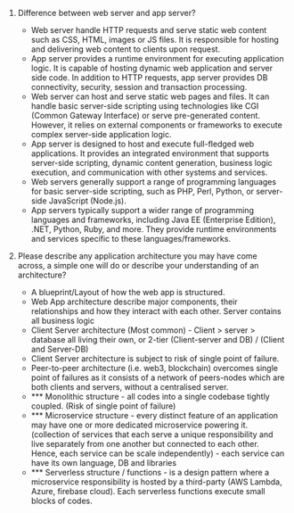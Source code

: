 1. Difference between web server and app server?
    - Web server handle HTTP requests and serve static web content such as CSS, HTML, images or JS files. It is responsible for hosting and delivering web content to clients upon request.
    - App server provides a runtime environment for executing application logic. It is capable of hosting dynamic web application and server side code. In addition to HTTP requests, app server provides DB connectivity, security, session and transaction processing.
    - Web server can host and serve static web pages and files. It can handle basic server-side scripting using technologies like CGI (Common Gateway Interface) or serve pre-generated content. However, it relies on external components or frameworks to execute complex server-side application logic.
    - App server is designed to host and execute full-fledged web applications. It provides an integrated environment that supports server-side scripting, dynamic content generation, business logic execution, and communication with other systems and services.
    - Web servers generally support a range of programming languages for basic server-side scripting, such as PHP, Perl, Python, or server-side JavaScript (Node.js).
    - App servers typically support a wider range of programming languages and frameworks, including Java EE (Enterprise Edition), .NET, Python, Ruby, and more. They provide runtime environments and services specific to these languages/frameworks.

2. Please describe any application architecture you may have come across, a simple one will do or describe your understanding of an architecture?
    - A blueprint/Layout of how the web app is structured.
    - Web App architecture describe major components, their relationships and how they interact with each other. Server contains all business logic
    - Client Server architecture (Most common) - Client > server > database all living their own, or 2-tier (Client-server and DB) / (Client and Server-DB)
    - Client Server architecture is subject to risk of single point of failure.
    - Peer-to-peer architecture (i.e. web3, blockchain) overcomes single point of failures as it consists of a network of peers-nodes which are both clients and servers, without a centralised server.
    - *** Monolithic structure - all codes into a single codebase tightly coupled. (Risk of single point of failure)
    - *** Microservice structure - every distinct feature of an application may have one or more dedicated microservice powering it. (collection of services that each serve a unique responsibility and live separately from one another but connected to each other. Hence, each service can be scale independently) - each service can have its own language, DB and libraries
    - *** Serverless structure / functions - is a design pattern where a microservice responsibility is hosted by a third-party (AWS Lambda, Azure, firebase cloud). Each serverless functions execute small blocks of codes.